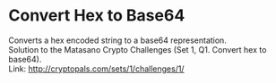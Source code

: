 Convert Hex to Base64
=====================

Converts a hex encoded string to a base64 representation.  
Solution to the Matasano Crypto Challenges (Set 1, Q1. Convert hex to base64).  
Link: http://cryptopals.com/sets/1/challenges/1/
